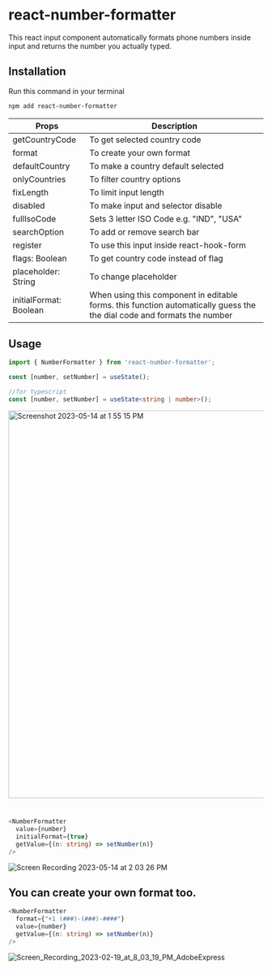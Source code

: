# react-number-formatter
This react input component automatically formats phone numbers inside input and returns the number you actually typed.

## Installation

Run this command in your terminal

```bash
npm add react-number-formatter
```


| Props | Description |
| --- | --- |
| getCountryCode | To get selected country code |
| format | To create your own format |
| defaultCountry | To make a country default selected |
| onlyCountries | To filter country options |
| fixLength | To limit input length |
| disabled | To make input and selector disable|
| fullIsoCode | Sets 3 letter ISO Code e.g. "IND", "USA"|
| searchOption | To add or remove search bar|
| register | To use this input inside react-hook-form|
| flags: Boolean | To get country code instead of flag |
| placeholder: String | To change placeholder |
| initialFormat: Boolean | When using this component in editable forms. this function automatically guess the the dial code and formats the number|

## Usage

```typescript
import { NumberFormatter } from 'react-number-formatter';
```

```javascript
const [number, setNumber] = useState();
```
```typescript
//for typescript
const [number, setNumber] = useState<string | number>();
```
<img width="764" alt="Screenshot 2023-05-14 at 1 55 15 PM" src="https://github.com/faraazHasan/react-number-formatter/assets/83122437/8c5d05d2-98d1-4671-89c3-d6456185e46d">


#
```typescript
<NumberFormatter
  value={number}
  initialFormat={true}
  getValue={(n: string) => setNumber(n)}
/> 
```
![Screen Recording 2023-05-14 at 2 03 26 PM](https://github.com/faraazHasan/react-number-formatter/assets/83122437/928e0417-636c-4148-85d2-170e641fc421)


## You can create your own format too. 
```typescript
<NumberFormatter
  format={"+1 (###)-(###)-####"}
  value={number}
  getValue={(n: string) => setNumber(n)}
/> 
```
![Screen_Recording_2023-02-19_at_8_03_19_PM_AdobeExpress](https://user-images.githubusercontent.com/83122437/219955776-cb8be17d-df94-40b5-b872-9382c24a9187.gif)

